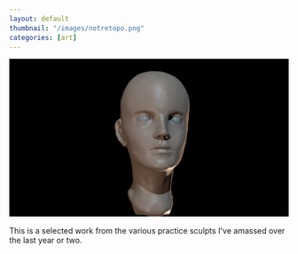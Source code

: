 ```yaml
---
layout: default
thumbnail: "/images/notretopo.png"
categories: [art]
---
```


![image](/images/notretopo.png)

This is a selected work from the various practice sculpts I've amassed over the last year or two. 